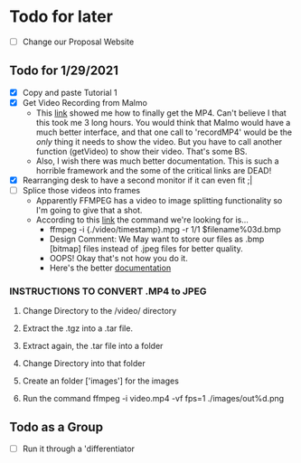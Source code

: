 
# Todo for later

* [ ] Change our Proposal Website

## Todo for 1/29/2021

* [x] Copy and paste Tutorial 1
* [x] Get Video Recording from Malmo
  * This [link](https://elbruno.com/2017/11/09/vs2017-minecraft-game-interaction-agents-missions-definitions-and-recording-with-projectmalmo/) showed me how to finally get the MP4. Can't believe I that this took me 3 long hours. You would think that Malmo would have a much better interface, and that one call to 'recordMP4' would be the *only* thing it needs to show the video. But you have to call another function (getVideo) to show their video. That's some BS.
  * Also, I wish there was much better documentation. This is such a horrible framework and the some of the critical links are DEAD!
* [x] Rearranging desk to have a second monitor if it can even fit ;|
* [ ] Splice those videos into frames
  * Apparently FFMPEG has a video to image splitting functionality so I'm going to give that a shot.
  * According to this [link](https://www.imore.com/how-extract-images-frame-frame-using-ffmpeg-macos) the command we're looking for is... 
    * ffmpeg -i {./video/timestamp}.mpg -r 1/1 $filename%03d.bmp
    * Design Comment: We May want to store our files as .bmp \[bitmap\] files instead of .jpeg files for better quality.
    * OOPS! Okay that's not how you do it.
    * Here's the better [documentation](https://trac.ffmpeg.org/wiki/Create%20a%20thumbnail%20image%20every%20X%20seconds%20of%20the%20video)

### INSTRUCTIONS TO CONVERT .MP4 to JPEG

1. Change Directory to the /video/ directory

2. Extract the .tgz into a .tar file.

3. Extract again, the .tar file into a folder

4. Change Directory into that folder

5. Create an folder \['images'\] for the images

6. Run the command ffmpeg -i video.mp4 -vf fps=1 ./images/out%d.png

## Todo as a Group

* [ ] Run it through a 'differentiator
